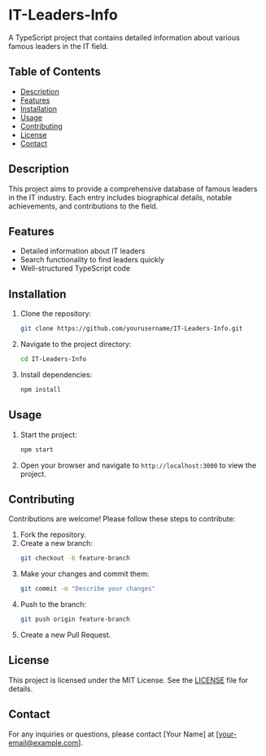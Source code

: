 # IT-Leaders-Info

A TypeScript project that contains detailed information about various famous leaders in the IT field.

## Table of Contents

- [Description](#description)
- [Features](#features)
- [Installation](#installation)
- [Usage](#usage)
- [Contributing](#contributing)
- [License](#license)
- [Contact](#contact)

## Description

This project aims to provide a comprehensive database of famous leaders in the IT industry. Each entry includes biographical details, notable achievements, and contributions to the field.

## Features

- Detailed information about IT leaders
- Search functionality to find leaders quickly
- Well-structured TypeScript code

## Installation

1. Clone the repository:
    ```bash
    git clone https://github.com/yourusername/IT-Leaders-Info.git
    ```
2. Navigate to the project directory:
    ```bash
    cd IT-Leaders-Info
    ```
3. Install dependencies:
    ```bash
    npm install
    ```

## Usage

1. Start the project:
    ```bash
    npm start
    ```
2. Open your browser and navigate to `http://localhost:3000` to view the project.

## Contributing

Contributions are welcome! Please follow these steps to contribute:

1. Fork the repository.
2. Create a new branch:
    ```bash
    git checkout -b feature-branch
    ```
3. Make your changes and commit them:
    ```bash
    git commit -m "Describe your changes"
    ```
4. Push to the branch:
    ```bash
    git push origin feature-branch
    ```
5. Create a new Pull Request.

## License

This project is licensed under the MIT License. See the [LICENSE](LICENSE) file for details.

## Contact

For any inquiries or questions, please contact [Your Name] at [your-email@example.com].

